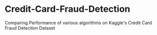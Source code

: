 # Credit-Card-Fraud-Detection
Comparing Performance of various algorithms on Kaggle's Credit Card Fraud Detection Dataset
